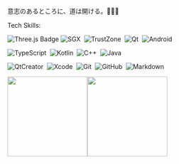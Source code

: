
意志のあるところに、道は開ける。🍭🍭🍭

Tech Skills: 

![Three.js Badge](https://img.shields.io/badge/Three.js-000?logo=threedotjs&logoColor=fff&style=flat)
![SGX](https://img.shields.io/badge/SGX-24292e?style=flat-square&logo=intel&labelColor=24292e&color=474d56)&nbsp;
![TrustZone](https://img.shields.io/badge/TrustZone-24292e?style=flat-square&logo=arm&labelColor=24292e&color=474d56)&nbsp;
![Qt](https://img.shields.io/badge/Qt-24292e?style=flat-square&logo=Qt&labelColor=24292e&color=474d56)&nbsp;
![Android](https://img.shields.io/badge/Android-24292e?style=flat-square&logo=android&labelColor=24292e&color=474d56)&nbsp;

![TypeScript](https://img.shields.io/badge/language-TypeScript-%233178C6)&nbsp;
![Kotlin](https://img.shields.io/badge/language-Kotlin-%237F52FF)&nbsp;
![C++](https://img.shields.io/badge/language-C%2B%2B-%23F34B7D)&nbsp;
![Java](https://img.shields.io/badge/language-Java-%23B07219)&nbsp;

![QtCreator](https://img.shields.io/badge/QtCreator-24292e?style=flat-square&logo=Qt)&nbsp;
![Xcode](https://img.shields.io/badge/Xcode%20Studio-24292e?style=flat-square&logo=xcode)&nbsp;
![Git](https://img.shields.io/badge/Git-24292e?style=flat-square&logo=git)&nbsp;
![GitHub](https://img.shields.io/badge/GitHub-24292e?style=flat-square&logo=github)&nbsp;
![Markdown](https://img.shields.io/badge/Markdown-24292e?style=flat-square&logo=markdown)&nbsp;


<img src="https://github-readme-stats.vercel.app/api?username=randoruf&count_private=true" height="180" /><img src="https://github-readme-stats.vercel.app/api/top-langs/?username=randoruf&langs_count=8&hide=html,css&layout=compact" height="180" /></a>

